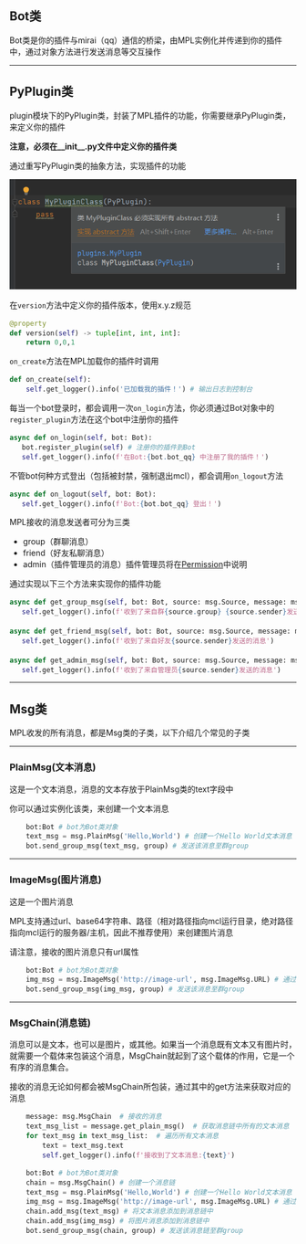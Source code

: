 ## Bot类

Bot类是你的插件与mirai（qq）通信的桥梁，由MPL实例化并传递到你的插件中，通过对象方法进行发送消息等交互操作



------

## PyPlugin类

plugin模块下的PyPlugin类，封装了MPL插件的功能，你需要继承PyPlugin类，来定义你的插件

**注意，必须在\_\_init_\_\.py文件中定义你的插件类**

通过重写PyPlugin类的抽象方法，实现插件的功能

![build-class](/img/build-class.png)

在`version`方法中定义你的插件版本，使用x.y.z规范

```python
@property
def version(self) -> tuple[int, int, int]:
    return 0,0,1
```

`on_create`方法在MPL加载你的插件时调用

```python
def on_create(self):
    self.get_logger().info('已加载我的插件！') # 输出日志到控制台
```

每当一个bot登录时，都会调用一次`on_login`方法，你必须通过Bot对象中的`register_plugin`方法在这个bot中注册你的插件

```python
async def on_login(self, bot: Bot):
   bot.register_plugin(self) # 注册你的插件到Bot
   self.get_logger().info(f'在Bot:{bot.bot_qq} 中注册了我的插件！')
```

不管bot何种方式登出（包括被封禁，强制退出mcl），都会调用`on_logout`方法

```python
async def on_logout(self, bot: Bot):
   self.get_logger().info(f'Bot:{bot.bot_qq} 登出！')
```

MPL接收的消息发送者可分为三类

- group（群聊消息）
- friend（好友私聊消息）
- admin（插件管理员的消息）插件管理员将在[Permission](../permission)中说明

通过实现以下三个方法来实现你的插件功能

```python
async def get_group_msg(self, bot: Bot, source: msg.Source, message: msg.MsgChain):
   self.get_logger().info(f'收到了来自群{source.group} {source.sender}发送的消息')

async def get_friend_msg(self, bot: Bot, source: msg.Source, message: msg.MsgChain):
   self.get_logger().info(f'收到了来自好友{source.sender}发送的消息')

async def get_admin_msg(self, bot: Bot, source: msg.Source, message: msg.MsgChain):
   self.get_logger().info(f'收到了来自管理员{source.sender}发送的消息')
```



------

## Msg类

MPL收发的所有消息，都是Msg类的子类，以下介绍几个常见的子类

------

### PlainMsg(文本消息)

这是一个文本消息，消息的文本存放于PlainMsg类的text字段中

你可以通过实例化该类，来创建一个文本消息

```python
	bot:Bot # bot为Bot类对象
    text_msg = msg.PlainMsg('Hello,World') # 创建一个Hello World文本消息
	bot.send_group_msg(text_msg, group) # 发送该消息至群group
```

------

### ImageMsg(图片消息)

这是一个图片消息

MPL支持通过url、base64字符串、路径（相对路径指向mcl运行目录，绝对路径指向mcl运行的服务器/主机，因此不推荐使用）来创建图片消息

请注意，接收的图片消息只有url属性

```python
	bot:Bot # bot为Bot类对象
    img_msg = msg.ImageMsg('http://image-url', msg.ImageMsg.URL) # 通过url创建一个图片消息
	bot.send_group_msg(img_msg, group) # 发送该消息至群group
```

------

### MsgChain(消息链)

消息可以是文本，也可以是图片，或其他。如果当一个消息既有文本又有图片时，就需要一个载体来包装这个消息，MsgChain就起到了这个载体的作用，它是一个有序的消息集合。

接收的消息无论如何都会被MsgChain所包装，通过其中的get方法来获取对应的消息

```python
    message: msg.MsgChain  # 接收的消息
    text_msg_list = message.get_plain_msg()  # 获取消息链中所有的文本消息
    for text_msg in text_msg_list:  # 遍历所有文本消息
        text = text_msg.text
        self.get_logger().info(f'接收到了文本消息:{text}')
```

```python
	bot:Bot # bot为Bot类对象
    chain = msg.MsgChain() # 创建一个消息链
    text_msg = msg.PlainMsg('Hello,World') # 创建一个Hello World文本消息
    img_msg = msg.ImageMsg('http://image-url', msg.ImageMsg.URL) # 通过url创建一个图片消息
    chain.add_msg(text_msg) # 将文本消息添加到消息链中
    chain.add_msg(img_msg) # 将图片消息添加到消息链中
    bot.send_group_msg(chain, group) # 发送该消息链至群group
```

